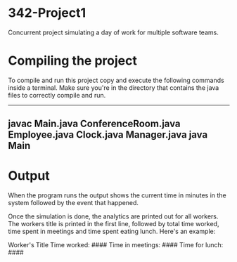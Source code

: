# 342-Project1
Concurrent project simulating a day of work for multiple software teams.

# Compiling the project

To compile and run this project copy and execute the following commands
inside a terminal. Make sure you're in the directory that contains the java 
files to correctly compile and run. 

-----------------------
javac Main.java ConferenceRoom.java Employee.java Clock.java Manager.java 
java Main
-----------------------

# Output

When the program runs the output shows the current time in minutes in the system followed by the event
that happened. 

Once the simulation is done, the analytics are printed out for all workers.
The workers title is printed in the first line, followed by total time worked,
time spent in meetings and time spent eating lunch. Here's an example:

Worker's Title
    Time worked: ####
    Time in meetings: ####
    Time for lunch: ####
    
    
    
